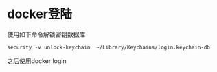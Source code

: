 # docker登陆
使用如下命令解锁密钥数据库
```
security -v unlock-keychain  ~/Library/Keychains/login.keychain-db
```

之后使用docker login